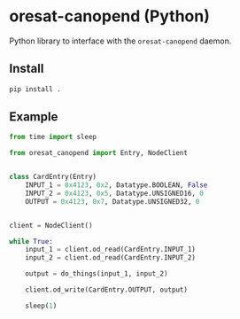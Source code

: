 # oresat-canopend (Python)

Python library to interface with the `oresat-canopend` daemon.

## Install

```bash
pip install .
```

## Example

```python
from time import sleep

from oresat_canopend import Entry, NodeClient


class CardEntry(Entry)
    INPUT_1 = 0x4123, 0x2, Datatype.BOOLEAN, False
    INPUT_2 = 0x4123, 0x5, Datatype.UNSIGNED16, 0
    OUTPUT = 0x4123, 0x7, Datatype.UNSIGNED32, 0


client = NodeClient()

while True:
    input_1 = client.od_read(CardEntry.INPUT_1)
    input_2 = client.od_read(CardEntry.INPUT_2)

    output = do_things(input_1, input_2)

    client.od_write(CardEntry.OUTPUT, output)

    sleep(1)
```
